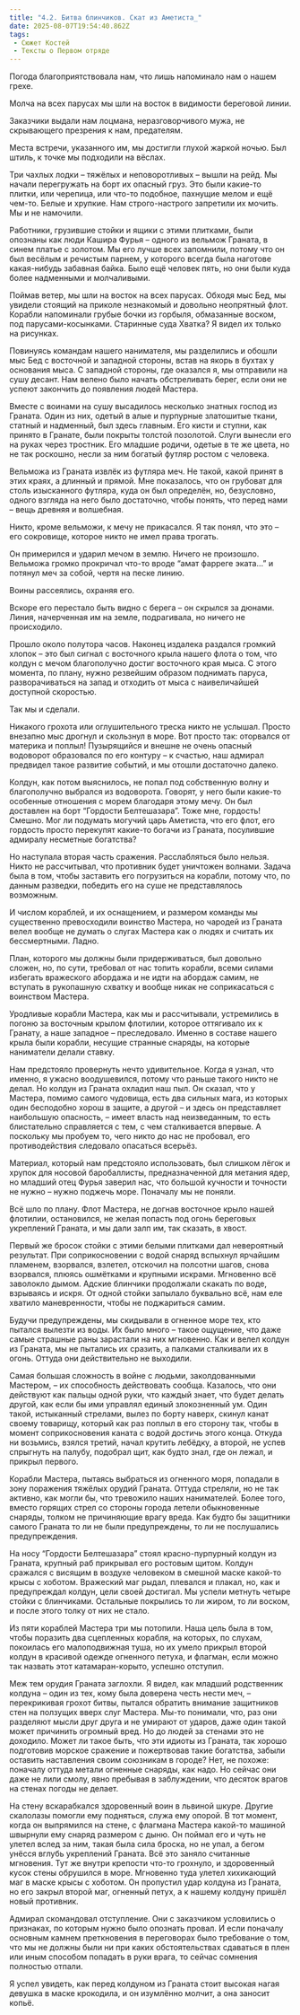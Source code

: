 ```yaml
---
title: "4.2. Битва блинчиков. Скат из Аметиста_"
date: 2025-08-07T19:54:40.862Z
tags:
 - Сюжет Костей
 - Тексты о Первом отряде
---
```


Погода благоприятствовала нам, что лишь напоминало нам о нашем грехе.

Молча на всех парусах мы шли на восток в видимости береговой линии.

Заказчики выдали нам лоцмана, неразговорчивого мужа, не скрывающего
презрения к нам, предателям.

Места встречи, указанного им, мы достигли глухой жаркой ночью. Был
штиль, к точке мы подходили на вёслах.

Три чахлых лодки – тяжёлых и неповоротливых – вышли на рейд. Мы начали
перегружать на борт их опасный груз. Это были какие-то плитки, или
черепица, или что-то подобное, пахнущие мелом и ещё чем-то. Белые и
хрупкие. Нам строго-настрого запретили их мочить. Мы и не намочили.

Работники, грузившие стойки и ящики с этими плитками, были опознаны как
люди Кашира Фурья – одного из вельмож Граната, в синем платье с золотом.
Мы его лучше всех запомнили, потому что он был весёлым и речистым
парнем, у которого всегда была наготове какая-нибудь забавная байка.
Было ещё человек пять, но они были куда более надменными и молчаливыми.

Поймав ветер, мы шли на восток на всех парусах. Обходя мыс Бед, мы
увидели стоящий на приколе незнакомый и довольно неопрятный флот.
Корабли напоминали грубые бочки из горбыля, обмазанные воском, под
парусами-косынками. Старинные суда Хватка? Я видел их только на
рисунках.

Повинуясь командам нашего нанимателя, мы разделились и обошли мыс Бед с
восточной и западной стороны, встав на якорь в бухтах у основания мыса.
С западной стороны, где оказался я, мы отправили на сушу десант. Нам
велено было начать обстреливать берег, если они не успеют закончить до
появления людей Мастера.

Вместе с воинами на сушу высадилось несколько знатных господ из Граната.
Один из них, одетый в алые и пурпурные златошитые ткани, статный и
надменный, был здесь главным. Его кисти и ступни, как принято в Гранате,
были покрыты толстой позолотой. Слуги вынесли его на руках через
тростник. Его младшие родичи, одетые в те же цвета, но не так роскошно,
несли за ним богатый футляр ростом с человека.

Вельможа из Граната извлёк из футляра меч. Не такой, какой принят в этих
краях, а длинный и прямой. Мне показалось, что он грубоват для столь
изысканного футляра, куда он был определён, но, безусловно, одного
взгляда на него было достаточно, чтобы понять, что перед нами – вещь
древняя и волшебная.

Никто, кроме вельможи, к мечу не прикасался. Я так понял, что это – его
сокровище, которое никто не имел права трогать.

Он примерился и ударил мечом в землю. Ничего не произошло. Вельможа
громко прокричал что-то вроде “амат фарреге эката…” и потянул меч за
собой, чертя на песке линию.

Воины рассеялись, охраняя его.

Вскоре его перестало быть видно с берега – он скрылся за дюнами. Линия,
начерченная им на земле, подрагивала, но ничего не происходило.

Прошло около полутора часов. Наконец издалека раздался громкий хлопок –
это был сигнал с восточного крыла нашего флота о том, что колдун с мечом
благополучно достиг восточного края мыса. С этого момента, по плану,
нужно резвейшим образом поднимать паруса, разворачиваться на запад и
отходить от мыса с наивеличайшей доступной скоростью.

Так мы и сделали.

Никакого грохота или оглушительного треска никто не услышал. Просто
внезапно мыс дрогнул и скользнул в море. Вот просто так: оторвался от
материка и поплыл! Пузырящийся и внешне не очень опасный водоворот
образовался по его контуру – к счастью, наш адмирал предвидел такое
развитие событий, и мы отошли достаточно далеко.

Колдун, как потом выяснилось, не попал под собственную волну и
благополучно выбрался из водоворота. Говорят, у него были какие-то
особенные отношения с морем благодаря этому мечу. Он был доставлен на
борт “Гордости Белтешазара”. Тоже мне, гордость! Смешно. Мог ли подумать
могучий царь Аметиста, что его флот, его гордость просто перекупят
какие-то богачи из Граната, посулившие адмиралу несметные богатства?

Но наступала вторая часть сражения. Расслабляться было нельзя. Никто не
рассчитывал, что противник будет уничтожен волнами. Задача была в том,
чтобы заставить его погрузиться на корабли, потому что, по данным
разведки, победить его на суше не представлялось возможным.

И числом кораблей, и их оснащением, и размером команды мы существенно
превосходили воинство Мастера, но чародей из Граната велел вообще не
думать о слугах Мастера как о людях и считать их бессмертными. Ладно.

План, которого мы должны были придерживаться, был довольно сложен, но,
по сути, требовал от нас топить корабли, всеми силами избегать
вражеского абордажа и не идти на абордаж самим, не вступать в рукопашную
схватку и вообще никак не соприкасаться с воинством Мастера.

Уродливые корабли Мастера, как мы и рассчитывали, устремились в погоню
за восточным крылом флотилии, которое оттягивало их к Гранату, а наше
западное – преследовало. Именно в составе нашего крыла были корабли,
несущие странные снаряды, на которые наниматели делали ставку.

Нам предстояло провернуть нечто удивительное. Когда я узнал, что именно,
я ужасно воодушевился, потому что раньше такого никто не делал. Но
колдун из Граната охладил наш пыл. Он сказал, что у Мастера, помимо
самого чудовища, есть два сильных мага, из которых один бесподобно хорош
в защите, а другой – и здесь он представляет наибольшую опасность, –
имеет власть над неизведанным, то есть блистательно справляется с тем, с
чем сталкивается впервые. А поскольку мы пробуем то, чего никто до нас
не пробовал, его противодействия следовало опасаться всерьёз.

Материал, который нам предстояло использовать, был слишком лёгок и
хрупок для носовой баробаллисты, предназначенной для метания ядер, но
младший отец Фурья заверил нас, что большой кучности и точности не нужно
– нужно поджечь море. Поначалу мы не поняли.

Всё шло по плану. Флот Мастера, не догнав восточное крыло нашей
флотилии, остановился, не желая попасть под огонь береговых укреплений
Граната, и мы дали залп им, так сказать, в хвост.

Первый же бросок стойки с этими белыми плитками дал невероятный
результат. При соприкосновении с водой снаряд вспыхнул ярчайшим
пламенем, взорвался, взлетел, отскочил на полсотни шагов, снова
взорвался, плюясь ошмётками и крупными искрами. Мгновенно всё заволокло
дымом. Адские блинчики продолжали скакать по воде, взрываясь и искря. От
одной стойки запылало буквально всё, нам еле хватило маневренности,
чтобы не поджариться самим.

Будучи предупреждены, мы скидывали в огненное море тех, кто пытался
вылезти из воды. Их было много – такое ощущение, что даже самые страшные
раны зарастали на них мгновенно. Как и велел колдун из Граната, мы не
пытались их сразить, а палками сталкивали их в огонь. Оттуда они
действительно не выходили.

Самая большая сложность в войне с людьми, заколдованными Мастером, – их
способность действовать сообща. Казалось, что они действуют как пальцы
одной руки, что каждый знает, что будет делать другой, как если бы ими
управлял единый злокозненный ум. Один такой, истыканный стрелами, вылез
по борту наверх, скинул канат своему товарищу, который как раз поплыл в
его сторону так, чтобы в момент соприкосновения каната с водой достичь
этого конца. Откуда ни возьмись, взялся третий, начал крутить лебёдку, а
второй, не успев спрыгнуть на палубу, подобрал щит, как будто знал, где
он лежал, и прикрыл первого.

Корабли Мастера, пытаясь выбраться из огненного моря, попадали в зону
поражения тяжёлых орудий Граната. Оттуда стреляли, но не так активно,
как могли бы, что тревожило наших нанимателей. Более того, вместо
горящих стрел со стороны города летели обыкновенные снаряды, толком не
причиняющие врагу вреда. Как будто бы защитники самого Граната то ли не
были предупреждены, то ли не послушались предупреждения.

На носу “Гордости Белтешазара” стоял красно-пурпурный колдун из Граната,
крупный раб прикрывал его ростовым щитом. Колдун сражался с висящим в
воздухе человеком в смешной маске какой-то крысы с хоботом. Вражеский
маг рыдал, плевался и плакал, но, как и предупреждал колдун, цели своей
достигал. Мы успели метнуть четыре стойки с блинчиками. Остальные
покрылись то ли жиром, то ли воском, и после этого толку от них не
стало.

Из пяти кораблей Мастера три мы потопили. Наша цель была в том, чтобы
поразить два сцепленных корабля, на которых, по слухам, покоилась его
малоподвижная туша, но их умело прикрыл второй колдун в красивой одежде
огненного петуха, и флагман, если можно так назвать этот
катамаран-корыто, успешно отступил.

Меж тем орудия Граната заглохли. Я видел, как младший родственник
колдуна – один из тех, кому была доверена честь нести меч, –
перекрикивая грохот битвы, пытался обратить внимание защитников стен на
ползущих вверх слуг Мастера. Мы-то понимали, что, раз они разделяют
мысли друг друга и не умирают от ударов, даже один такой может причинить
огромный вред. Но до людей за стенами это не доходило. Может ли такое
быть, что эти идиоты из Граната, так хорошо подготовив морское сражение
и пожертвовав такие богатства, забыли оставить наставления своим
союзникам в городе? Нет, не похоже: поначалу оттуда метали огненные
снаряды, как надо. Но сейчас они даже не лили смолу, явно пребывая в
заблуждении, что десяток врагов на стенах погоды не делает.

На стену вскарабкался здоровенный воин в львиной шкуре. Другие скалолазы
помогли ему подняться, служа ему опорой. В тот момент, когда он
выпрямился на стене, с флагмана Мастера какой-то машиной швырнули ему
снаряд размером с дыню. Он поймал его и чуть не улетел вслед за ним,
такая была сила броска, но не упал, а бегом унёсся вглубь укреплений
Граната. Всё это заняло считанные мгновения. Тут же внутри крепости
что-то грохнуло, и здоровенный кусок стены обрушился в море. Мгновенно
туда улетел хихикающий маг в маске крысы с хоботом. Он пропустил удар
колдуна из Граната, но его закрыл второй маг, огненный петух, а к нашему
колдуну пришёл новый противник.

Адмирал скомандовал отступление. Они с заказчиком условились о
признаках, по которым нужно было опознать провал. И если поначалу
основным камнем преткновения в переговорах было требование о том, что мы
не должны были ни при каких обстоятельствах сдаваться в плен или иным
способом попадать в руки врага, то сейчас сомнения полностью отпали.

Я успел увидеть, как перед колдуном из Граната стоит высокая нагая
девушка в маске крокодила, и он изумлённо молчит, а она заносит копьё.
